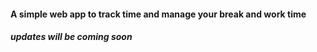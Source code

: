 #### A simple web app to track time and manage your break and work time
##### updates will be coming soon